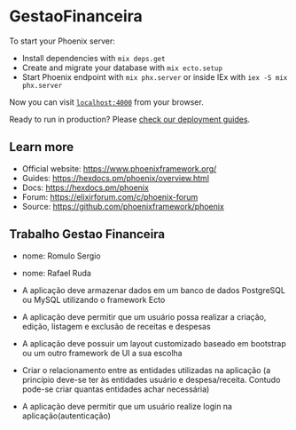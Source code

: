 # GestaoFinanceira

To start your Phoenix server:

  * Install dependencies with `mix deps.get`
  * Create and migrate your database with `mix ecto.setup`
  * Start Phoenix endpoint with `mix phx.server` or inside IEx with `iex -S mix phx.server`

Now you can visit [`localhost:4000`](http://localhost:4000) from your browser.

Ready to run in production? Please [check our deployment guides](https://hexdocs.pm/phoenix/deployment.html).

## Learn more

  * Official website: https://www.phoenixframework.org/
  * Guides: https://hexdocs.pm/phoenix/overview.html
  * Docs: https://hexdocs.pm/phoenix
  * Forum: https://elixirforum.com/c/phoenix-forum
  * Source: https://github.com/phoenixframework/phoenix
  
## Trabalho Gestao Financeira
- nome: Romulo Sergio
- nome: Rafael Ruda
- A aplicação deve armazenar dados em um banco de dados PostgreSQL ou MySQL utilizando o framework Ecto

- A aplicação deve permitir que um usuário possa realizar a criação, edição, listagem e exclusão de receitas e despesas

- A aplicação deve possuir um layout customizado baseado em bootstrap ou um outro framework de UI a sua escolha

- Criar o relacionamento entre as entidades utilizadas na aplicação (a princípio deve-se ter às entidades usuário e despesa/receita. Contudo pode-se criar quantas entidades achar necessária)

- A aplicação deve permitir que um usuário realize login na aplicação(autenticação)